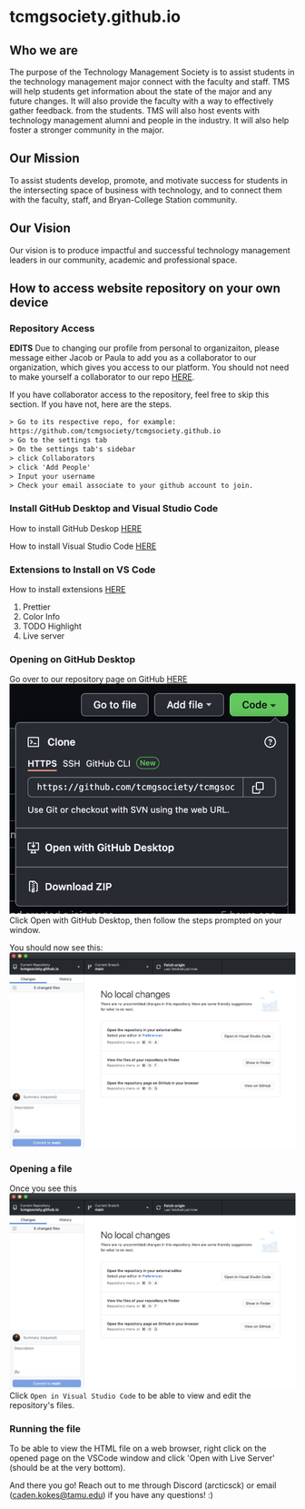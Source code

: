 # tcmgsociety.github.io

## Who we are

The purpose of the Technology Management Society is to assist students in the technology management major connect with the faculty and staff. TMS will help students get information about the state of the major and any future changes. It will also provide the faculty with a way to effectively gather feedback. from the students. TMS will also host events with technology management alumni and people in the industry. It will also help foster a stronger community in the major.

## Our Mission

To assist students develop, promote, and motivate success for students in the intersecting space of business with technology, and to connect them with the faculty, staff, and Bryan-College Station community.

## Our Vision

Our vision is to produce impactful and successful technology management leaders in our community, academic and professional space.

## How to access website repository on your own device

### Repository Access

**EDITS** Due to changing our profile from personal to organizaiton, please message either Jacob or Paula to add you as a collaborator to our organization, which gives you access to our platform. You should not need to make yourself a collaborator to our repo [HERE](https://github.com/tcmgsociety/tcmgsociety.github.io).

If you have collaborator access to the repository, feel free to skip this section. If you have not, here are the steps.

```text
> Go to its respective repo, for example: https://github.com/tcmgsociety/tcmgsociety.github.io
> Go to the settings tab
> On the settings tab's sidebar
> click Collaborators
> click 'Add People' 
> Input your username
> Check your email associate to your github account to join.
```

### Install GitHub Desktop and Visual Studio Code

How to install GitHub Deskop [HERE](https://docs.github.com/en/desktop/installing-and-configuring-github-desktop/installing-and-authenticating-to-github-desktop/installing-github-desktop)

How to install Visual Studio Code [HERE](https://docs.microsoft.com/en-us/visualstudio/install/install-visual-studio?view=vs-2022)

### Extensions to Install on VS Code

How to install extensions [HERE](https://code.visualstudio.com/docs/editor/extension-marketplace)

1. Prettier
2. Color Info
3. TODO Highlight
4. Live server

### Opening on GitHub Desktop

Go over to our repository page on GitHub [HERE](https://github.com/tcmgsociety/tcmgsociety.github.io)
![opening repo in GHD](img/open-ghd.png)
Click Open with GitHub Desktop, then follow the steps prompted on your window.

You should now see this:
![opened in GHD](img/ghd-window.png)

### Opening a file

Once you see this
![opened in GHD](img/ghd-window.png)
Click ```Open in Visual Studio Code``` to be able to view and edit the repository's files.

### Running the file

To be able to view the HTML file on a web browser, right click on the opened page on the VSCode window and click 'Open with Live Server' (should be at the very bottom).

And there you go! Reach out to me through Discord (arcticsck) or email (caden.kokes@tamu.edu) if you have any questions! :)
